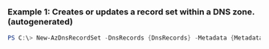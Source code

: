 
### Example 1: Creates or updates a record set within a DNS zone. (autogenerated)
```powershell
PS C:\> New-AzDnsRecordSet -DnsRecords {DnsRecords} -Metadata {Metadata} -Name {Name} -RecordType {RecordType} -Ttl {Ttl} -Zone {Zone}


